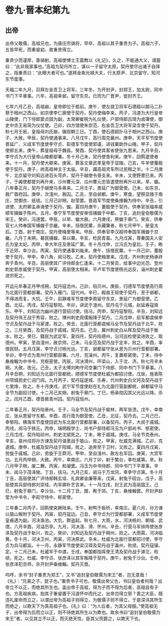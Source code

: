 # 卷九·晋本纪第九

## 出帝

出帝父敬儒，高祖兄也，为唐庄宗骑将，早卒，高祖以其子重贵为子。高祖六子，五皆早死，而重睿幼，故重贵得立。

重贵少而谨厚，善骑射。高祖使博士王震教以《礼记》，久之，不能通大义，谓震曰：“此非我家事也。”高祖为契丹所立，谋以一子留守太原。契丹使尽出诸子自择之，指重贵曰：“此眼大者可也。”遂拜金紫光禄大夫，行太原尹、北京留守，知河东节度事。

天福二年九月，召拜左金吾卫上将军。三年冬，为开封尹，封郑王，加太尉，同中书门下平章事。六年，高祖幸邺，留守东京。已而为广晋尹，徙封齐王。

七年六月乙丑，高祖崩，皇帝即位于柩前。庚午，使左骁卫将军石德超以御马二扑祭于相州之西山。如京使李仁廓使于契丹，契丹使梅李来。丙子，冯道为大行皇帝山陵使，门下侍郎窦贞固为副，太常卿崔棁为礼仪使，户部侍郎吕琦为卤簿使，御史中丞王易简为仪仗使。己卯，四方馆使朱崇范、右金吾卫大将军梁言使于契丹。秋七月壬辰，皇祖母刘氏崩，辍视朝三日。丁酉，使石德超扑马于相州之西山。庚子，大赦。甲辰，契丹使通事来。八月戊午，高行周克襄州。庚申，天平军节度使景延广、义成军节度使李守贞、彰德军节度使郭谨，进钱粟助作山陵。甲子，契丹使郎五来。庚午，葬皇祖母于魏县。癸酉，契丹使其客省使张九思来。九月辛丑，李守贞为大行皇帝山陵都部署。冬十月己未，契丹使舍利来。庚午，回鹘遣使者来。十一月，契丹使大卿来。庚寅，葬圣文章武孝皇帝于显陵。己亥，牛羊使董殷使于契丹。庚子，祔高祖神主于太庙。辛丑，蠲高祖灵车所过民租之半。十二月庚午，北京留守刘知远进百头穹庐。契丹于越使令骨支来。辛未，又使野里巳来。丙子，于阗使都督刘再升来，沙州曹元深、瓜州曹元忠皆遣使附再升以来。旱，蝗。八年春正月，契丹于越使乌多奥来。二月壬子，景延广为御营使。己未，如东京，赦广晋府囚。庚申，次澶州，赦囚。乙丑，至自邺都。庚午，寒食，望祭显陵于南庄，焚御衣、纸钱。三月己卯朔，赵莹罢。晋昌军节度使桑维翰为侍中。辛丑，引进使、太府卿孟承诲使于契丹。蝗。夏四月庚午，董殷使于契丹。供奉官张福率威顺军捕蝗于陈州。五月，泰宁军节度使安审信捕蝗于中都。丁亥，追封皇伯敬儒为宋王。癸卯，冯道罢。甲辰，以旱、蝗大赦。六月庚戌，祭蝗于皋门。癸亥，供奉官七人帅奉国军捕蝗于京畿。辛未，括借民粟，杀藏粟者。秋七月甲午，册皇太后。丁酉，射于南庄。契丹使梅里等来。甲辰，供奉官李汉超帅奉国军捕蝗于京畿。八月丁未朔，募民捕蝗，易以粟。辛亥，检民青苗。九月戊寅，尊秦国夫人安氏为皇太妃。丙申，幸大年庄及景延广第。冬十月戊申，立冯氏为皇后。壬子，畋于近郊，幸沙台。丙寅，契丹使通事刘胤来。庚午，括借民粟。十一月己卯，董殷使于契丹。甲申，幸八角，阅马牧。乙未，契丹使梅里来。戊戌，齐州刺史杨承祚奔于青州。辛丑，高丽使其广评侍郎金仁逢来。十二月癸丑，给事中边光范、登州刺史郭彦威使于契丹。甲寅，高丽使太相来。平卢军节度使杨光远反，淄州刺史翟进宗死之。

开运元年春正月甲戌朔，契丹寇沧州。己卯，陷贝州。庚辰，归德军节度使高行周为北面行营都部署。契丹入雁门，寇代州。辛巳，殿直王班使于契丹，至于邺都，不得进而复。大饥。壬午，前静难军节度使李周留守东京，景延广为御营使。乙酉，北征。丙戌，契丹寇黎阳。辛卯，讲武于澶州。契丹屯于元城，赵延寿寇南乐。甲午，刘知远为幽州道行营招讨使。括马。丙申，契丹寇黎阳。辛丑，刘知远及契丹伟王战于秀容，败之。博州刺史周儒叛降于契丹。二月戊申，前军都虞候李守贞及契丹战于马家渡，败之。癸丑，北面行营都虞候马全节及契丹战于北平，败之。三月癸酉，及契丹战于戚城，契丹去。己丑，冀州刺史白从晖及契丹战于衡水，败之。癸巳，籍民为武定军。夏四月，契丹陷德州，沿河巡检使梁进败之，取德州。甲寅，至自澶州，赦京师。己未，马全范及契丹战于定丰，败之。辛酉，率借民财。五月戊寅，李守贞讨杨光远。丁亥，邺都留守张从恩为贝州行营都部署。辛卯，李守贞为青州行营都部署。六月，克淄州。丙午，复置枢密使。丁未，侍中桑维翰为中书令，充枢密使。丙辰，河决滑州，环梁山，入于汶、济。秋七月辛未朔，大赦，改元。己丑，太子太傅刘昫守司空兼门下侍郎、同中书门下平章事。八月辛丑朔，刘知远为北面行营都统，顺德军节度使杜威为都招讨使。戊辰，旌表陈州项城民史仁诩门闾。九月丙子，契丹寇遂城、乐寿，代州刺史白文珂及契丹战于七里烽，败之。冬十月庚戌，武宁军节度使赵在礼为北面行营副都统，邺都留守马全节为副招讨使。十二月己亥朔，射兔于皋门。丁巳，杨承勋囚其父光远以降，杀之。闰月乙酉，德音赦青州囚。契丹寇恒州。

二年春正月，契丹陷泰州。壬子，马全节及契丹战于榆林，两军皆溃。戊午，幸南庄，张从恩留守东都。辛酉，高行周为御营使。乙丑，北征，契丹去。二月己巳，幸黎阳。横海军节度使田武为东北面行营都部署，以备契丹。丙子，大阅于戚城。丙戌，阅马于铁丘。丙申，端明殿学士、尚书户部侍郎冯玉为户部尚书、枢密使。三月戊戌，契丹陷祁州，刺史沈斌死之。丁未，畋于戚城。庚戌，马全节克泰州。辛亥，易州戍将孙方谏及契丹谐里战于狼山，败之。甲寅，杜威克满城。乙卯，克遂城。庚申，杜威及契丹战于阳城，败之，追奔至于卫村，又败之。夏四月戊寅，劳旋于戚城。己卯，劳旋于王莽河。甲申，至自澶州，赦左右军囚。庚寅，大赏军功。五月丙申朔，大赦。丙午，幸南庄。六月丁卯，射于繁台，幸杜威第。旱。秋八月甲子朔，废二舞。丙寅，和凝罢。冯玉为中书侍郎、同中书门下平章事。辛未，阅马于茂泽陂。丁丑，括马。九月己亥，阅马于万龙冈，幸李守贞第。冬十月丁丑，高丽使其广评侍郎韩玄珪、礼宾卿金廉等来。戊寅，射兔于砚台。戊子，高丽使其兵部侍郎刘崇珪、内军卿朴艺言来。十一月戊戌，封王武为高丽国王。己巳，射兔于皋门，幸沙台。十二月丁丑，腊，畋于郊。丁亥，桑维翰罢。开封尹赵莹为中书令，李崧守侍中、枢密使。

三年春二月丙子，回鹘使突厥陆来。壬午，射鸭于板桥，幸南庄。夏六月，孙方谏以狼山叛附于契丹。丙寅，契丹寇边。己丑，李守贞为行营都部署，义成军节度使皇甫遇为副。河决渔池。大饥，群盗起。秋七月，大雨，水，河决杨刘、朝城、武德。八月辛酉，河溢历亭。九月，河决澶、滑、怀州。辛丑，行营马军排阵使张彦泽及契丹战于新兴，败之。癸卯，刘知远及契丹战于朔州，败之。大雨霖，河决临黄。冬十月，河决卫州，丙寅，河决原武。辛未，杜威为北面行营都招讨使，李守贞为兵马都监。十一月，永静军节度使梁汉璋及契丹战于瀛州，败绩。契丹寇镇、定。十二月己未，杜威军于中渡。壬戌，奉国都指挥使王清及契丹战于滹沱，败绩，死之。杜威、李守贞、张彦泽以其军叛降于契丹。庚午，射兔于沙台。壬申，张彦泽犯京师，杀开封尹桑维翰。契丹灭晋。

呜呼，余书“封子重贵为郑王”，又书“追封皇伯敬儒为宋王”者，岂无意哉！《礼》：“兄弟之子，犹子也。”重贵书子可也，敬儒出帝父也，书曰皇伯者何哉？出帝立不以正，而绝其所生也。盖出帝于高祖，得为子而不得为后者，高祖自有子也。方高祖疾病，抱其子重睿置于冯道怀中而托之，出帝岂得立邪？晋之大臣，既违礼废命而立之，以谓出帝为高祖子则得立，为敬儒子则不得立，于是深讳其所生而绝之，以欺天下为真高祖子也。《礼》曰：“为人后者，为其父母服。”使高祖无子，出帝得为后而立以正，则不待绝其所生以为欺也。故余书曰“追封皇伯敬儒为宋王”者，以见其立不以正，而灭绝天性，臣其父而爵之，以欺天下也。
